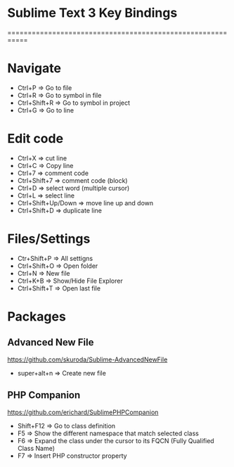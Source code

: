 # Sublime Text 3 Key Bindings
===========================================================

# Navigate

 * Ctrl+P => Go to file
 * Ctrl+R => Go to symbol in file
 * Ctrl+Shift+R => Go to symbol in project
 * Ctrl+G => Go to line
 
 # Edit code
 
 * Ctrl+X => cut line
 * Ctrl+C => Copy line
 * Ctrl+7 => comment code 
 * Ctrl+Shift+7 => comment code (block)
 * Ctrl+D => select word (multiple cursor)
 * Ctrl+L => select line
 * Ctrl+Shift+Up/Down => move line up and down
 * Ctrl+Shift+D => duplicate line
 
 # Files/Settings
 
 * Ctr+Shift+P => All settigns
 * Ctrl+Shift+O => Open folder
 * Ctrl+N => New file
 * Ctrl+K+B => Show/Hide File Explorer
 * Ctrl+Shift+T => Open last file
 
# Packages

## Advanced New File
https://github.com/skuroda/Sublime-AdvancedNewFile
 * super+alt+n => Create new file

## PHP Companion
https://github.com/erichard/SublimePHPCompanion
 * Shift+F12 => Go to class definition
 * F5 => Show the different namespace that match selected class 
 * F6 => Expand the class under the cursor to its FQCN (Fully Qualified Class Name)
 * F7 => Insert PHP constructor property
